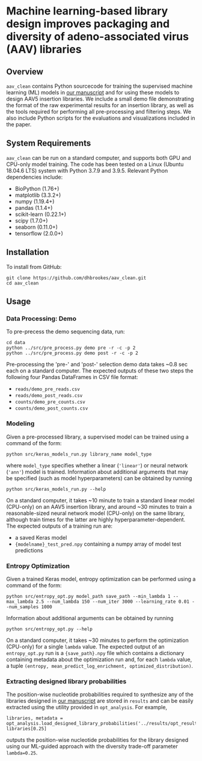 # Machine learning-based library design improves packaging and diversity of adeno-associated virus (AAV) libraries

## Overview

`aav_clean` contains Python sourcecode for training the supervised machine learning (ML) models in [our manuscript](https://www.biorxiv.org/content/10.1101/2021.11.02.467003v2) and for using these models to design AAV5 insertion libraries. We include a small demo file demonstrating the format of the raw experimental results for an insertion library, as well as the tools required for performing all pre-processing and filtering steps. We also include Python scripts for the evaluations and visualizations included in the paper.

## System Requirements

`aav_clean` can be run on a standard computer, and supports both GPU and CPU-only model training. The code has been tested on a Linux (Ubuntu 18.04.6 LTS) system with Python 3.7.9 and 3.9.5. Relevant Python dependencies include:
* BioPython (1.76+)
* matplotlib (3.3.2+)
* numpy (1.19.4+)
* pandas (1.1.4+)
* scikit-learn (0.22.1+)
* scipy (1.7.0+)
* seaborn (0.11.0+)
* tensorflow (2.0.0+)

## Installation

To install from GitHub:
```
git clone https://github.com/dhbrookes/aav_clean.git
cd aav_clean
```

## Usage

### Data Processing: Demo

To pre-precess the demo sequencing data, run:
```
cd data
python ../src/pre_process.py demo pre -r -c -p 2
python ../src/pre_process.py demo post -r -c -p 2
```
Pre-processing the 'pre-' and 'post-' selection demo data takes ~0.8 sec each on a standard computer. The expected outputs of these two steps the following four Pandas DataFrames in CSV file format:
 * `reads/demo_pre_reads.csv`
 * `reads/demo_post_reads.csv`
 * `counts/demo_pre_counts.csv`
 * `counts/demo_post_counts.csv`

### Modeling

Given a pre-processed library, a supervised model can be trained using a command of the form:
```
python src/keras_models_run.py library_name model_type
```
where `model_type` specifies whether a linear (`'linear'`) or neural network (`'ann'`) model is trained. Information about additional arguments that may be specified (such as model hyperparameters) can be obtained by running
```
python src/keras_models_run.py --help
```
On a standard computer, it takes ~10 minute to train a standard linear model (CPU-only) on an AAV5 insertion library, and around ~30 minutes to train a reasonable-sized neural network model (CPU-only) on the same library, although train times for the latter are highly hyperparameter-dependent. The expected outputs of a training run are:
 * a saved Keras model
 * `{modelname}_test_pred.npy` containing a numpy array of model test predictions

### Entropy Optimization

Given a trained Keras model, entropy optimization can be performed using a command of the form:
```
python src/entropy_opt.py model_path save_path --min_lambda 1 --max_lambda 2.5 --num_lambda 150 --num_iter 3000 --learning_rate 0.01 --num_samples 1000
```
Information about additional arguments can be obtained by running
```
python src/entropy_opt.py --help
```
On a standard computer, it takes ~30 minutes to perform the optimization (CPU-only) for a single `lambda` value. The expected output of an `entropy_opt.py` run is a `{save_path}.npy` file which contains a dictionary containing metadata about the optimization run and, for each `lambda` value, a tuple `(entropy, mean_predict_log_enrichment, optimized_distribution)`.

### Extracting designed library probabilities

The position-wise nucleotide probabilities required to synthesize any of the libraries designed in [our manuscript](https://www.biorxiv.org/content/10.1101/2021.11.02.467003v2) are stored in `results` and can be easily extracted using the utility provided in `opt_analysis`. For example,
```
libraries, metadata = opt_analysis.load_designed_library_probabilities('../results/opt_results_nuc_1.npy')
libraries[0.25]
```
outputs the position-wise nucleotide probabilities for the library designed using our ML-guided approach with the diversity trade-off parameter `lambda=0.25`.